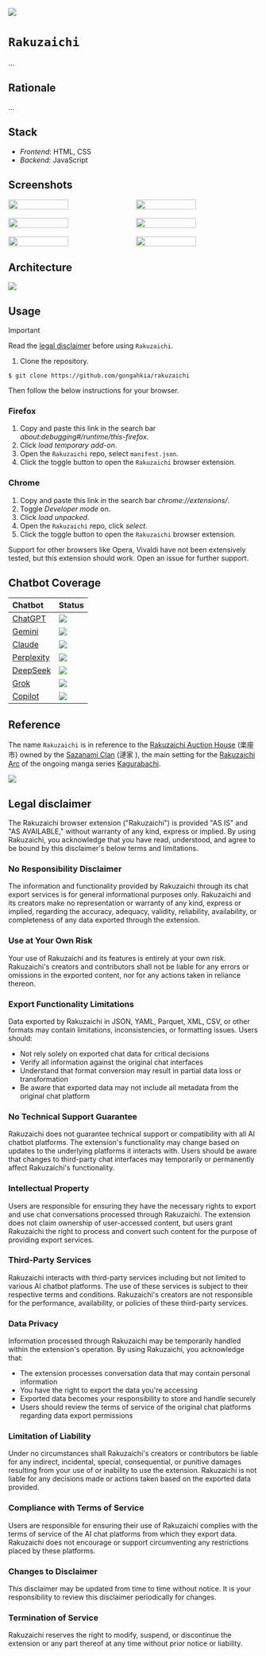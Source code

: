 [![](https://img.shields.io/badge/rakuzaichi_1.0.0-passing-green)](https://github.com/gongahkia/rakuzaichi/releases/tag/1.0.0) 

# `Rakuzaichi`

...

## Rationale

...

## Stack

* *Frontend*: HTML, CSS
* *Backend*: JavaScript

## Screenshots

<div style="display: flex; justify-content: space-between;">
  <img src="./asset/reference/1.png" width="49%">
  <img src="./asset/reference/2.png" width="49%">
</div>

<br>

<div style="display: flex; justify-content: space-between;">
  <img src="./asset/reference/3.png" width="49%">
  <img src="./asset/reference/4.png" width="49%">
</div>

<br>

<div style="display: flex; justify-content: space-between;">
  <img src="./asset/reference/5.png" width="49%">
  <img src="./asset/reference/6.png" width="49%">
</div>

## Architecture

![](./asset/reference/architecture.png)

## Usage

> [!IMPORTANT]  
> Read the [legal disclaimer](#legal-disclaimer) before using `Rakuzaichi`.  

1. Clone the repository.

```console
$ git clone https://github.com/gongahkia/rakuzaichi
```

Then follow the below instructions for your browser.

### Firefox

1. Copy and paste this link in the search bar *about:debugging#/runtime/this-firefox*.
2. Click *load temporary add-on*.
3. Open the `Rakuzaichi` repo, select `manifest.json`.
4. Click the toggle button to open the `Rakuzaichi` browser extension.

### Chrome

1. Copy and paste this link in the search bar *chrome://extensions/*.
2. Toggle *Developer mode* on.
3. Click *load unpacked*.
4. Open the `Rakuzaichi` repo, click *select*.
5. Click the toggle button to open the `Rakuzaichi` browser extension.

Support for other browsers like Opera, Vivaldi have not been extensively tested, but this extension should work. Open an issue for further support.

## Chatbot Coverage

| Chatbot | Status |
| :--- | :--- |
| [ChatGPT](https://chatgpt.com/) | ![](https://img.shields.io/badge/Status-Supported-brightgreen) |
| [Gemini](https://gemini.google.com/) | ![](https://img.shields.io/badge/Status-Supported-brightgreen) |
| [Claude](https://claude.ai/) | ![](https://img.shields.io/badge/Status-Supported-brightgreen) |
| [Perplexity](https://www.perplexity.ai/) | ![](https://img.shields.io/badge/Status-Supported-brightgreen) |
| [DeepSeek](https://chat.deepseek.com/) | ![](https://img.shields.io/badge/Status-Supported-brightgreen) |
| [Grok](https://grok.com/) | ![](https://img.shields.io/badge/Status-Unsupported-red) |
| [Copilot](https://copilot.microsoft.com/) | ![](https://img.shields.io/badge/Status-Unsupported-red) |

## Reference

The name `Rakuzaichi` is in reference to the [Rakuzaichi Auction House](https://kagurabachi.fandom.com/wiki/Rakuzaichi_Auction_House) (楽座市) owned by the [Sazanami Clan](https://kagurabachi.fandom.com/wiki/Sazanami_Clan) (漣家 ), the main setting for the [Rakuzaichi Arc](https://kagurabachi.fandom.com/wiki/Rakuzaichi_Arc) of the ongoing manga series [Kagurabachi](https://kagurabachi.fandom.com/wiki/Kagurabachi_Wiki).

![](./asset/logo/rakuzaichi.webp)

## Legal disclaimer

The Rakuzaichi browser extension ("Rakuzaichi") is provided "AS IS" and "AS AVAILABLE," without warranty of any kind, express or implied. By using Rakuzaichi, you acknowledge that you have read, understood, and agree to be bound by this disclaimer's below terms and limitations.

### No Responsibility Disclaimer

The information and functionality provided by Rakuzaichi through its chat export services is for general informational purposes only. Rakuzaichi and its creators make no representation or warranty of any kind, express or implied, regarding the accuracy, adequacy, validity, reliability, availability, or completeness of any data exported through the extension.

### Use at Your Own Risk

Your use of Rakuzaichi and its features is entirely at your own risk. Rakuzaichi's creators and contributors shall not be liable for any errors or omissions in the exported content, nor for any actions taken in reliance thereon.

### Export Functionality Limitations

Data exported by Rakuzaichi in JSON, YAML, Parquet, XML, CSV, or other formats may contain limitations, inconsistencies, or formatting issues. Users should:
* Not rely solely on exported chat data for critical decisions
* Verify all information against the original chat interfaces
* Understand that format conversion may result in partial data loss or transformation
* Be aware that exported data may not include all metadata from the original chat platform

### No Technical Support Guarantee

Rakuzaichi does not guarantee technical support or compatibility with all AI chatbot platforms. The extension's functionality may change based on updates to the underlying platforms it interacts with. Users should be aware that changes to third-party chat interfaces may temporarily or permanently affect Rakuzaichi's functionality.

### Intellectual Property

Users are responsible for ensuring they have the necessary rights to export and use chat conversations processed through Rakuzaichi. The extension does not claim ownership of user-accessed content, but users grant Rakuzaichi the right to process and convert such content for the purpose of providing export services.

### Third-Party Services

Rakuzaichi interacts with third-party services including but not limited to various AI chatbot platforms. The use of these services is subject to their respective terms and conditions. Rakuzaichi's creators are not responsible for the performance, availability, or policies of these third-party services.

### Data Privacy

Information processed through Rakuzaichi may be temporarily handled within the extension's operation. By using Rakuzaichi, you acknowledge that:
* The extension processes conversation data that may contain personal information
* You have the right to export the data you're accessing
* Exported data becomes your responsibility to store and handle securely
* Users should review the terms of service of the original chat platforms regarding data export permissions

### Limitation of Liability

Under no circumstances shall Rakuzaichi's creators or contributors be liable for any indirect, incidental, special, consequential, or punitive damages resulting from your use of or inability to use the extension. Rakuzaichi is not liable for any decisions made or actions taken based on the exported data provided.

### Compliance with Terms of Service

Users are responsible for ensuring their use of Rakuzaichi complies with the terms of service of the AI chat platforms from which they export data. Rakuzaichi does not encourage or support circumventing any restrictions placed by these platforms.

### Changes to Disclaimer

This disclaimer may be updated from time to time without notice. It is your responsibility to review this disclaimer periodically for changes.

### Termination of Service

Rakuzaichi reserves the right to modify, suspend, or discontinue the extension or any part thereof at any time without prior notice or liability.